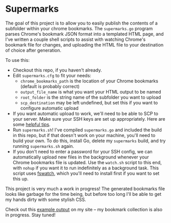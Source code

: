 # Supermarks

The goal of this project is to allow you to easily publish the contents of a subfolder within your chrome bookmarks. The `supermarks.go` program parses Chrome's bookmark JSON format into a templated HTML page, and I've written a couple shell scripts to assist with watching Chrome's bookmark file for changes, and uploading the HTML file to your destination of choice after generation.

To use this:
- Checkout this repo, if you haven't already.
- Edit `supermarks.cfg` to fit your needs:
  - `chrome_bookmarks_path` is the location of your Chrome bookmarks (default is probably correct)
  - `output_file_name` is what you want your HTML output to be named
  - `root_folder` is the string name of the subfolder you want to upload
  - `scp_destination` may be left undefined, but set this if you want to configure automatic upload
- If you want automatic upload to work, we'll need to be able to SCP to your server. Make sure your SSH keys are set up appropriately. Here are some [helpful tips](https://www.digitalocean.com/community/tutorials/how-to-set-up-ssh-keys--2).
- Run `supermarks.sh`! I've compiled `supermarks.go` and included the build in this repo, but if that doesn't work on your machine, you'll need to build your own. To do this, install Go, delete my `supermarks` build, and try running `supermarks.sh` again.
- If you don't need to enter a password for your SSH config, we can automatically upload new files in the background whenever your Chrome bookmarks file is updated. Use the `watch.sh` script to this end, with `nohup` if you want it to run indefinitely as a background task. This script uses [fswatch](https://github.com/emcrisostomo/fswatch), which you'll need to install first if you want to set this up.

This project is very much a work in progress! The generated bookmarks file looks like garbage for the time being, but before too long I'll be able to get my hands dirty with some stylish CSS.

Check out this [example output](http://man1.biz/supermarks/) on my site – my bookmark collection is also in progress. Stay tuned!